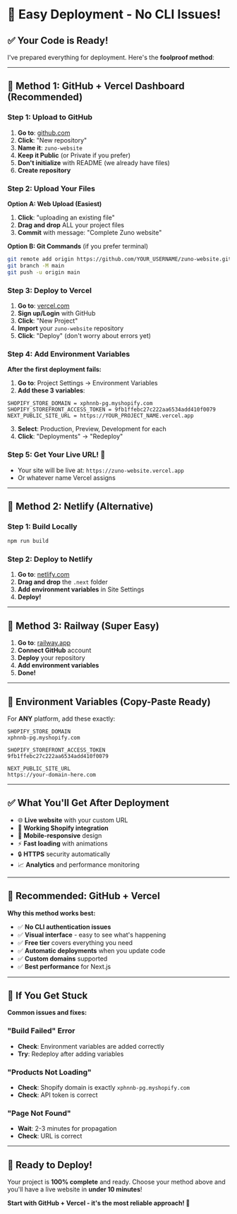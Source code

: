 # 🚀 **Easy Deployment - No CLI Issues!**

## ✅ **Your Code is Ready!** 
I've prepared everything for deployment. Here's the **foolproof method**:

---

## 🌟 **Method 1: GitHub + Vercel Dashboard (Recommended)**

### **Step 1: Upload to GitHub**
1. **Go to**: [github.com](https://github.com)
2. **Click**: "New repository" 
3. **Name it**: `zuno-website`
4. **Keep it Public** (or Private if you prefer)
5. **Don't initialize** with README (we already have files)
6. **Create repository**

### **Step 2: Upload Your Files**
**Option A: Web Upload (Easiest)**
1. **Click**: "uploading an existing file"
2. **Drag and drop** ALL your project files
3. **Commit** with message: "Complete Zuno website"

**Option B: Git Commands** (if you prefer terminal)
```bash
git remote add origin https://github.com/YOUR_USERNAME/zuno-website.git
git branch -M main  
git push -u origin main
```

### **Step 3: Deploy to Vercel**
1. **Go to**: [vercel.com](https://vercel.com)
2. **Sign up/Login** with GitHub
3. **Click**: "New Project"
4. **Import** your `zuno-website` repository
5. **Click**: "Deploy" (don't worry about errors yet)

### **Step 4: Add Environment Variables**
**After the first deployment fails:**
1. **Go to**: Project Settings → Environment Variables
2. **Add these 3 variables**:

```
SHOPIFY_STORE_DOMAIN = xphnnb-pg.myshopify.com
SHOPIFY_STOREFRONT_ACCESS_TOKEN = 9fb1ffebc27c222aa6534add410f0079  
NEXT_PUBLIC_SITE_URL = https://YOUR_PROJECT_NAME.vercel.app
```

3. **Select**: Production, Preview, Development for each
4. **Click**: "Deployments" → "Redeploy"

### **Step 5: Get Your Live URL! 🎉**
- Your site will be live at: `https://zuno-website.vercel.app`
- Or whatever name Vercel assigns

---

## 🌟 **Method 2: Netlify (Alternative)**

### **Step 1: Build Locally**
```bash
npm run build
```

### **Step 2: Deploy to Netlify**
1. **Go to**: [netlify.com](https://netlify.com)
2. **Drag and drop** the `.next` folder
3. **Add environment variables** in Site Settings
4. **Deploy!**

---

## 🌟 **Method 3: Railway (Super Easy)**

1. **Go to**: [railway.app](https://railway.app)
2. **Connect GitHub** account
3. **Deploy** your repository
4. **Add environment variables**
5. **Done!**

---

## 🔧 **Environment Variables (Copy-Paste Ready)**

For **ANY** platform, add these exactly:

```
SHOPIFY_STORE_DOMAIN
xphnnb-pg.myshopify.com

SHOPIFY_STOREFRONT_ACCESS_TOKEN  
9fb1ffebc27c222aa6534add410f0079

NEXT_PUBLIC_SITE_URL
https://your-domain-here.com
```

---

## ✅ **What You'll Get After Deployment**

- 🌐 **Live website** with your custom URL
- 🛒 **Working Shopify integration** 
- 📱 **Mobile-responsive** design
- ⚡ **Fast loading** with animations
- 🔒 **HTTPS** security automatically
- 📈 **Analytics** and performance monitoring

---

## 🎯 **Recommended: GitHub + Vercel**

**Why this method works best:**
- ✅ **No CLI authentication issues**
- ✅ **Visual interface** - easy to see what's happening
- ✅ **Free tier** covers everything you need
- ✅ **Automatic deployments** when you update code
- ✅ **Custom domains** supported
- ✅ **Best performance** for Next.js

---

## 🚨 **If You Get Stuck**

**Common issues and fixes:**

### **"Build Failed" Error**
- **Check**: Environment variables are added correctly
- **Try**: Redeploy after adding variables

### **"Products Not Loading"**
- **Check**: Shopify domain is exactly `xphnnb-pg.myshopify.com`
- **Check**: API token is correct

### **"Page Not Found"**
- **Wait**: 2-3 minutes for propagation
- **Check**: URL is correct

---

## 🎉 **Ready to Deploy!**

Your project is **100% complete** and ready. Choose your method above and you'll have a live website in **under 10 minutes**!

**Start with GitHub + Vercel - it's the most reliable approach! 🚀**